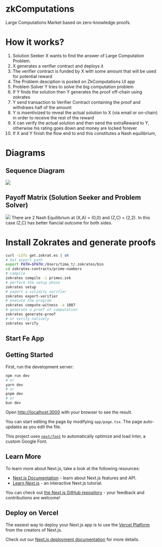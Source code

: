 # zkComputations
Large Computations Market based on zero-knowledge proofs.

# How it works? 
<ol>
<li>Solution Seeker X wants to find the answer of Large Computation Problem.</li>
<li>X generates a verifier contract and deploys it</li>
<li>The verifier contract is funded by X with some amount that will be used for potential reward </li>
<li>The Problem desciption is posted on ZkComputations UI app</li>
<li>Problem Solver Y  tries to solve the big computation problem</li>
<li>If Y finds the solution then Y generates the proof off-chain using zokrates</li>
<li>Y send transaction to Verifier Contract containing the proof and withdraws half of the amount </li>
<li>Y is insentivized to reveal the actual solution to X (via email or on-chain) in order to receive the rest of the reward</li>
<li>X can verify the actual solution and then send the extraReward to Y, otherwise his rating goes down and money are locked forever</li>
<li>If X and Y finish the flow end to end this constitutes a Nash equilibrium,</li>
</ol>

# Diagrams
<h2> Sequence Diagram </h2>
<img src="https://ascendia.fra1.cdn.digitaloceanspaces.com/ZkComputations.drawio.png" />

<h2> Payoff Matrix (Solution Seeker and Problem Solver) </h2>
<img src=https://ascendia.fra1.cdn.digitaloceanspaces.com/PayOffTable.png />
There are 2 Nash Equilibrium at (X,A) = (0,0) and (Z,C) = (2,2).
In this case (Z,C) has better fiancial outcome for both sides. 




# Install Zokrates and generate proofs
```bash
curl -LSfs get.zokrat.es | sh
# Set export path
export PATH=$PATH:/Users/tima_t/.zokrates/bin
cd zokrates-contracts/prime-numbers
# compile
zokrates compile -i primes.zok
# perform the setup phase
zokrates setup
# export a solidity verifier
zokrates export-verifier
# execute the program
zokrates compute-witness -a 1087
# generate a proof of computation
zokrates generate-proof
# or verify natively
zokrates verify
```

## Start Fe App
## Getting Started

First, run the development server:

```bash
npm run dev
# or
yarn dev
# or
pnpm dev
# or
bun dev
```

Open [http://localhost:3000](http://localhost:3000) with your browser to see the result.

You can start editing the page by modifying `app/page.tsx`. The page auto-updates as you edit the file.

This project uses [`next/font`](https://nextjs.org/docs/basic-features/font-optimization) to automatically optimize and load Inter, a custom Google Font.

## Learn More

To learn more about Next.js, take a look at the following resources:

- [Next.js Documentation](https://nextjs.org/docs) - learn about Next.js features and API.
- [Learn Next.js](https://nextjs.org/learn) - an interactive Next.js tutorial.

You can check out [the Next.js GitHub repository](https://github.com/vercel/next.js/) - your feedback and contributions are welcome!

## Deploy on Vercel

The easiest way to deploy your Next.js app is to use the [Vercel Platform](https://vercel.com/new?utm_medium=default-template&filter=next.js&utm_source=create-next-app&utm_campaign=create-next-app-readme) from the creators of Next.js.

Check out our [Next.js deployment documentation](https://nextjs.org/docs/deployment) for more details.
